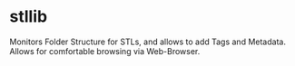 # stllib
Monitors Folder Structure for STLs, and allows to add Tags and Metadata.
Allows for comfortable browsing via Web-Browser. 
